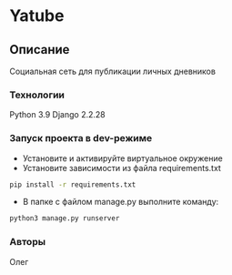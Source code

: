 # Yatube

## Описание

Социальная сеть для публикации личных дневников

### Технологии

Python 3.9
Django 2.2.28

### Запуск проекта в dev-режиме

- Установите и активируйте виртуальное окружение
- Установите зависимости из файла requirements.txt

```bash
pip install -r requirements.txt
```

- В папке с файлом manage.py выполните команду:

```bash
python3 manage.py runserver
```

### Авторы

Олег
